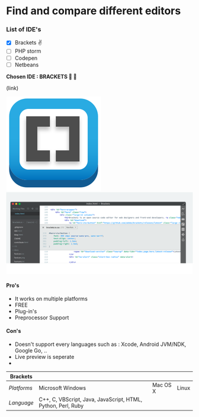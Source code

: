 # Find and compare different editors 

### List of IDE's
- [x] Brackets :v:
- [ ] PHP storm 
- [ ] Codepen
- [ ] Netbeans 

**Chosen IDE : BRACKETS :purple_heart: :blue_heart:**


(link)

![picture](logo.svg)
![picture](Screenshot.png)


#### Pro's 
* It works on multiple platforms 
* FREE 
* Plug-in's 
* Preprocessor Support


#### Con's 
* Doesn't support every languages such as : Xcode, Android JVM/NDK, Google Go, .. 
* Live preview is seperate 
*


| **Brackets**  |                     |                |                |
| ------------- | ------------------- | -------------- | -------------- |  
| *Platforms*   |   Microsoft Windows |    Mac OS X    |     Linux      |
| *Language*    | C++, C, VBScript, Java, JavaScript, HTML, Python, Perl, Ruby |  



## 
